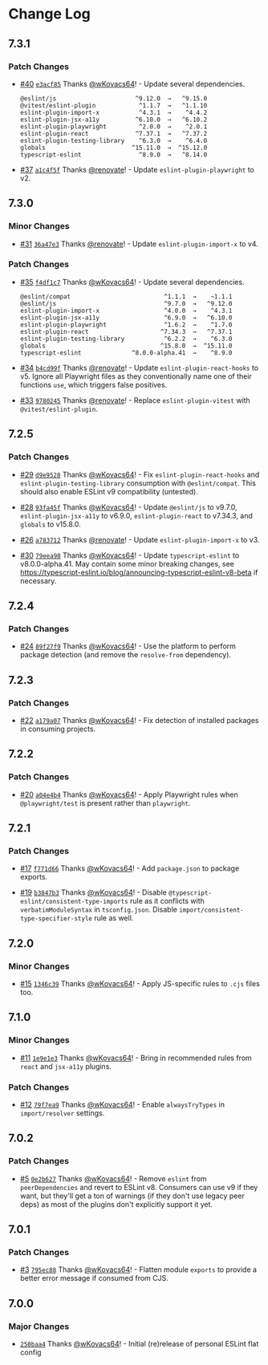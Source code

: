 # Change Log

## 7.3.1

### Patch Changes

- [#40](https://github.com/wKovacs64/eslint-config/pull/40) [`e3acf85`](https://github.com/wKovacs64/eslint-config/commit/e3acf8518be8726f0f7e1dfc0df9e3b007cf82a0) Thanks [@wKovacs64](https://github.com/wKovacs64)! - Update several dependencies.

  ```
  @eslint/js                      ^9.12.0  →   ^9.15.0
  @vitest/eslint-plugin            ^1.1.7  →   ^1.1.10
  eslint-plugin-import-x           ^4.3.1  →    ^4.4.2
  eslint-plugin-jsx-a11y          ^6.10.0  →   ^6.10.2
  eslint-plugin-playwright         ^2.0.0  →    ^2.0.1
  eslint-plugin-react             ^7.37.1  →   ^7.37.2
  eslint-plugin-testing-library    ^6.3.0  →    ^6.4.0
  globals                        ^15.11.0  →  ^15.12.0
  typescript-eslint                ^8.9.0  →   ^8.14.0
  ```

- [#37](https://github.com/wKovacs64/eslint-config/pull/37) [`a1c4f5f`](https://github.com/wKovacs64/eslint-config/commit/a1c4f5f9897342d7e4ecd5b03d17d1696fd6990e) Thanks [@renovate](https://github.com/apps/renovate)! - Update `eslint-plugin-playwright` to v2.

## 7.3.0

### Minor Changes

- [#31](https://github.com/wKovacs64/eslint-config/pull/31) [`36a47e3`](https://github.com/wKovacs64/eslint-config/commit/36a47e3d60fbc5b38fe4413841340c7676625d83) Thanks [@renovate](https://github.com/apps/renovate)! - Update `eslint-plugin-import-x` to v4.

### Patch Changes

- [#35](https://github.com/wKovacs64/eslint-config/pull/35) [`f4df1c7`](https://github.com/wKovacs64/eslint-config/commit/f4df1c718d01cb633938cb8fefa24d7378483ddb) Thanks [@wKovacs64](https://github.com/wKovacs64)! - Update several dependencies.

  ```
  @eslint/compat                          ^1.1.1  →    ~1.1.1
  @eslint/js                              ^9.7.0  →   ^9.12.0
  eslint-plugin-import-x                  ^4.0.0  →    ^4.3.1
  eslint-plugin-jsx-a11y                  ^6.9.0  →   ^6.10.0
  eslint-plugin-playwright                ^1.6.2  →    ^1.7.0
  eslint-plugin-react                    ^7.34.3  →   ^7.37.1
  eslint-plugin-testing-library           ^6.2.2  →    ^6.3.0
  globals                                ^15.8.0  →  ^15.11.0
  typescript-eslint              ^8.0.0-alpha.41  →    ^8.9.0
  ```

- [#34](https://github.com/wKovacs64/eslint-config/pull/34) [`b4cd99f`](https://github.com/wKovacs64/eslint-config/commit/b4cd99f8f2e4da87f7a336f3df2fbec790cdf376) Thanks [@renovate](https://github.com/apps/renovate)! - Update `eslint-plugin-react-hooks` to v5. Ignore all Playwright files as they conventionally name one of their functions `use`, which triggers false positives.

- [#33](https://github.com/wKovacs64/eslint-config/pull/33) [`9780245`](https://github.com/wKovacs64/eslint-config/commit/97802454e35a514612e4a910005117c9af44d915) Thanks [@renovate](https://github.com/apps/renovate)! - Replace `eslint-plugin-vitest` with `@vitest/eslint-plugin`.

## 7.2.5

### Patch Changes

- [#29](https://github.com/wKovacs64/eslint-config/pull/29) [`d9e9528`](https://github.com/wKovacs64/eslint-config/commit/d9e9528306993e58f416c4ee0ef7c3d2cc10e9e9) Thanks [@wKovacs64](https://github.com/wKovacs64)! - Fix `eslint-plugin-react-hooks` and `eslint-plugin-testing-library` consumption with `@eslint/compat`. This should also enable ESLint v9 compatibility (untested).

- [#28](https://github.com/wKovacs64/eslint-config/pull/28) [`93fa45f`](https://github.com/wKovacs64/eslint-config/commit/93fa45f05090eb1b18bcc0aa8840c347533b23b7) Thanks [@wKovacs64](https://github.com/wKovacs64)! - Update `@eslint/js` to v9.7.0, `eslint-plugin-jsx-a11y` to v6.9.0, `eslint-plugin-react` to v7.34.3, and `globals` to v15.8.0.

- [#26](https://github.com/wKovacs64/eslint-config/pull/26) [`a783712`](https://github.com/wKovacs64/eslint-config/commit/a7837128394bc8be4fb8db58997d624c62fb0565) Thanks [@renovate](https://github.com/apps/renovate)! - Update `eslint-plugin-import-x` to v3.

- [#30](https://github.com/wKovacs64/eslint-config/pull/30) [`79eea98`](https://github.com/wKovacs64/eslint-config/commit/79eea98aff6a6a79fba441e2311e12ff33744e32) Thanks [@wKovacs64](https://github.com/wKovacs64)! - Update `typescript-eslint` to v8.0.0-alpha.41. May contain some minor breaking changes, see https://typescript-eslint.io/blog/announcing-typescript-eslint-v8-beta if necessary.

## 7.2.4

### Patch Changes

- [#24](https://github.com/wKovacs64/eslint-config/pull/24) [`89f27f9`](https://github.com/wKovacs64/eslint-config/commit/89f27f9644fb1920985140865b5299d8dedd71fe) Thanks [@wKovacs64](https://github.com/wKovacs64)! - Use the platform to perform package detection (and remove the `resolve-from` dependency).

## 7.2.3

### Patch Changes

- [#22](https://github.com/wKovacs64/eslint-config/pull/22) [`a179a07`](https://github.com/wKovacs64/eslint-config/commit/a179a071a581e24e1fea61aa8e16914bbad0cce6) Thanks [@wKovacs64](https://github.com/wKovacs64)! - Fix detection of installed packages in consuming projects.

## 7.2.2

### Patch Changes

- [#20](https://github.com/wKovacs64/eslint-config/pull/20) [`a04e4b4`](https://github.com/wKovacs64/eslint-config/commit/a04e4b460a0a5c8e8fd4a26cd6baca21d69587f1) Thanks [@wKovacs64](https://github.com/wKovacs64)! - Apply Playwright rules when `@playwright/test` is present rather than `playwright`.

## 7.2.1

### Patch Changes

- [#17](https://github.com/wKovacs64/eslint-config/pull/17) [`f771d66`](https://github.com/wKovacs64/eslint-config/commit/f771d664b59f0bac87f4f9306796b3cd6575017d) Thanks [@wKovacs64](https://github.com/wKovacs64)! - Add `package.json` to package exports.

- [#19](https://github.com/wKovacs64/eslint-config/pull/19) [`b3847b3`](https://github.com/wKovacs64/eslint-config/commit/b3847b30e4736758e75af0758b2a88f78953c8c7) Thanks [@wKovacs64](https://github.com/wKovacs64)! - Disable `@typescript-eslint/consistent-type-imports` rule as it conflicts with `verbatimModuleSyntax` in `tsconfig.json`. Disable `import/consistent-type-specifier-style` rule as well.

## 7.2.0

### Minor Changes

- [#15](https://github.com/wKovacs64/eslint-config/pull/15) [`1346c39`](https://github.com/wKovacs64/eslint-config/commit/1346c39349e41e7159eb670dd160fc78c74be021) Thanks [@wKovacs64](https://github.com/wKovacs64)! - Apply JS-specific rules to `.cjs` files too.

## 7.1.0

### Minor Changes

- [#11](https://github.com/wKovacs64/eslint-config/pull/11) [`1e9e1e3`](https://github.com/wKovacs64/eslint-config/commit/1e9e1e37390fc252f2975aca4297524fa2da22d8) Thanks [@wKovacs64](https://github.com/wKovacs64)! - Bring in recommended rules from `react` and `jsx-a11y` plugins.

### Patch Changes

- [#12](https://github.com/wKovacs64/eslint-config/pull/12) [`79f7ea9`](https://github.com/wKovacs64/eslint-config/commit/79f7ea9c444db8f99e71d65959c03c0fa9098f21) Thanks [@wKovacs64](https://github.com/wKovacs64)! - Enable `alwaysTryTypes` in `import/resolver` settings.

## 7.0.2

### Patch Changes

- [#5](https://github.com/wKovacs64/eslint-config/pull/5) [`0e2b627`](https://github.com/wKovacs64/eslint-config/commit/0e2b62793fd106c966ad96de8c4ee54da3e9f93b) Thanks [@wKovacs64](https://github.com/wKovacs64)! - Remove `eslint` from `peerDependencies` and revert to ESLint v8. Consumers can use v9 if they want, but they'll get a ton of warnings (if they don't use legacy peer deps) as most of the plugins don't explicitly support it yet.

## 7.0.1

### Patch Changes

- [#3](https://github.com/wKovacs64/eslint-config/pull/3) [`795ec88`](https://github.com/wKovacs64/eslint-config/commit/795ec88fcb41f94684b0860075051dfb28a0a206) Thanks [@wKovacs64](https://github.com/wKovacs64)! - Flatten module `exports` to provide a better error message if consumed from CJS.

## 7.0.0

### Major Changes

- [`250baa4`](https://github.com/wKovacs64/eslint-config/commit/250baa4ee7016ab6757f2e66ad17e0be95f3b9c5) Thanks [@wKovacs64](https://github.com/wKovacs64)! - Initial (re)release of personal ESLint flat config
